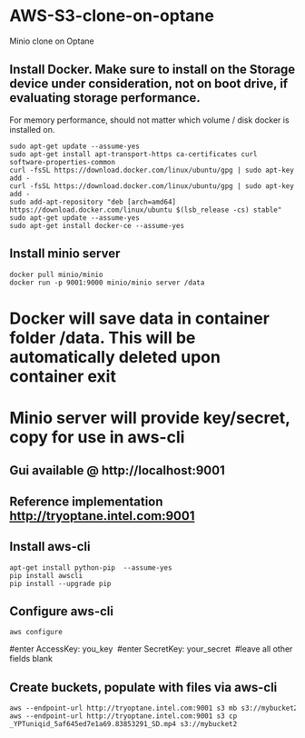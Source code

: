 # AWS-S3-clone-on-optane
Minio clone on Optane

## Install Docker. Make sure to install on the Storage device under consideration, not on boot drive, if evaluating storage performance. 
For memory performance, should not matter which volume / disk docker is installed on.
```
sudo apt-get update --assume-yes
sudo apt-get install apt-transport-https ca-certificates curl software-properties-common
curl -fsSL https://download.docker.com/linux/ubuntu/gpg | sudo apt-key add -
curl -fsSL https://download.docker.com/linux/ubuntu/gpg | sudo apt-key add -
sudo add-apt-repository "deb [arch=amd64] https://download.docker.com/linux/ubuntu $(lsb_release -cs) stable"
sudo apt-get update --assume-yes
sudo apt-get install docker-ce --assume-yes
```
## Install minio server
```
docker pull minio/minio
docker run -p 9001:9000 minio/minio server /data
```
# Docker will save data in container folder /data. This will be automatically deleted upon container exit
# Minio server will provide key/secret, copy for use in aws-cli

## Gui available @ http://localhost:9001
## Reference implementation http://tryoptane.intel.com:9001

## Install aws-cli
```
apt‑get install python‑pip  --assume-yes
pip install awscli
pip install ‑‑upgrade pip  
```
## Configure aws-cli
```
aws configure
```
#enter AccessKey: you_key 
#enter SecretKey: your_secret 
#leave all other fields blank

## Create buckets, populate with files via aws-cli
```
aws ‑‑endpoint‑url http://tryoptane.intel.com:9001 s3 mb s3://mybucket2 
aws --endpoint-url http://tryoptane.intel.com:9001 s3 cp _YPTuniqid_5af645ed7e1a69.83853291_SD.mp4 s3://mybucket2
```
